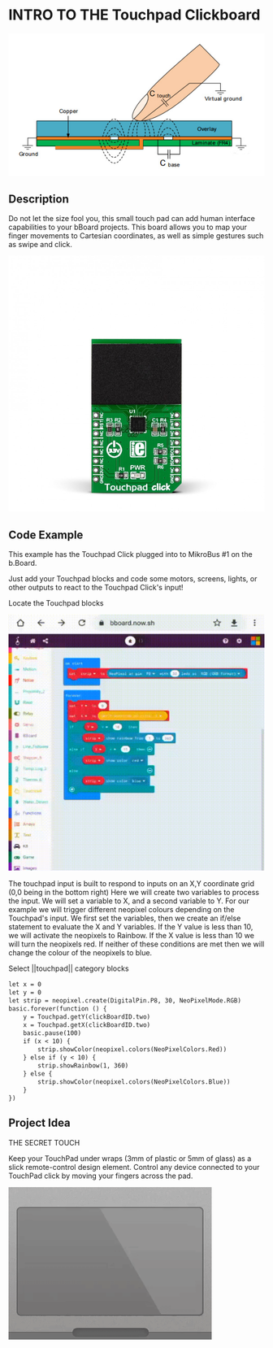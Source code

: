 # INTRO TO THE Touchpad Clickboard

![Touchpad](https://github.com/Brilliant-Labs/bboard-tutorials-v3/blob/master/touchpad/capacitive-touch.jpg?raw=true "Touchpad")

## Description

Do not let the size fool you, this
small touch pad can add human
interface capabilities to your
bBoard projects. This board
allows you to map your finger
movements to Cartesian
coordinates, as well as simple
gestures such as swipe and click. 

![Touchpad](https://github.com/Brilliant-Labs/bboard-tutorials-v3/blob/master/touchpad/touchpad-click.jpg?raw=true "Touchpad Click")

## Code Example

This example has the Touchpad Click plugged into to MikroBus #1 on the b.Board.

Just add your Touchpad blocks and code some motors, screens, lights, or other outputs to react to the Touchpad Click's input!

Locate the Touchpad blocks

![Touchpad](https://github.com/Brilliant-Labs/bboard-tutorials-v3/blob/master/touchpad/touchpadgif.gif?raw=true "Touchpad Click")

The touchpad input is built to respond to inputs on an X,Y coordinate grid (0,0 being in the bottom right)
Here we will create two variables to process the input.  We will set a variable to X, and a second variable to Y.  For our example we will trigger different neopixel colours depending on the Touchpad's input.  We first set the variables, then we create an if/else statement to evaluate the X and Y variables.  If the Y value is less than 10, we will activate the neopixels to Rainbow.  If the X value is less than 10 we will turn the neopixels red.  If neither of these conditions are met then we will change the colour of the neopixels to blue. 

Select ||touchpad|| category blocks 

```blocks
let x = 0
let y = 0
let strip = neopixel.create(DigitalPin.P8, 30, NeoPixelMode.RGB)
basic.forever(function () {
    y = Touchpad.getY(clickBoardID.two)
    x = Touchpad.getX(clickBoardID.two)
    basic.pause(100)
    if (x < 10) {
        strip.showColor(neopixel.colors(NeoPixelColors.Red))
    } else if (y < 10) {
        strip.showRainbow(1, 360)
    } else {
        strip.showColor(neopixel.colors(NeoPixelColors.Blue))
    }
})
```

## Project Idea

THE SECRET TOUCH

Keep your TouchPad under
wraps (3mm of plastic or
5mm of glass) as a slick
remote-control design
element. Control any device
connected to your TouchPad
click by moving your fingers
across the pad.


![Touchpad](https://github.com/Brilliant-Labs/bboard-tutorials-v3/blob/master/touchpad/touchpad.gif?raw=true "Let's Keep things sneaky")